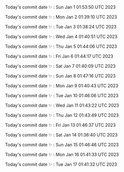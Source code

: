 Today's commit date ✨ : Sun Jan 1 01:53:50 UTC 2023 

Today's commit date ✨ : Mon Jan 2 01:39:10 UTC 2023 

Today's commit date ✨ : Tue Jan 3 01:38:24 UTC 2023 

Today's commit date ✨ : Wed Jan 4 01:40:51 UTC 2023 

Today's commit date ✨ : Thu Jan 5 01:44:06 UTC 2023 

Today's commit date ✨ : Fri Jan 6 01:44:17 UTC 2023 

Today's commit date ✨ : Sat Jan 7 01:40:09 UTC 2023 

Today's commit date ✨ : Sun Jan 8 01:47:16 UTC 2023 

Today's commit date ✨ : Mon Jan 9 01:40:43 UTC 2023 

Today's commit date ✨ : Tue Jan 10 01:46:06 UTC 2023 

Today's commit date ✨ : Wed Jan 11 01:43:22 UTC 2023 

Today's commit date ✨ : Thu Jan 12 01:43:49 UTC 2023 

Today's commit date ✨ : Fri Jan 13 01:46:37 UTC 2023 

Today's commit date ✨ : Sat Jan 14 01:36:40 UTC 2023 

Today's commit date ✨ : Sun Jan 15 01:46:46 UTC 2023 

Today's commit date ✨ : Mon Jan 16 01:41:33 UTC 2023 

Today's commit date ✨ : Tue Jan 17 01:41:32 UTC 2023 

